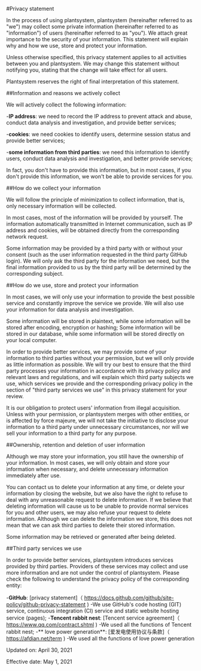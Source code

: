 #Privacy statement

In the process of using plantsystem, plantsystem (hereinafter referred to as "we") may collect some private information (hereinafter referred to as "information") of users (hereinafter referred to as "you"). We attach great importance to the security of your information. This statement will explain why and how we use, store and protect your information.

Unless otherwise specified, this privacy statement applies to all activities between you and plantsystem. We may change this statement without notifying you, stating that the change will take effect for all users.

Plantsystem reserves the right of final interpretation of this statement.

##Information and reasons we actively collect

We will actively collect the following information:

-**IP address**: we need to record the IP address to prevent attack and abuse, conduct data analysis and investigation, and provide better services;

-**cookies**: we need cookies to identify users, determine session status and provide better services;

-**some information from third parties**: we need this information to identify users, conduct data analysis and investigation, and better provide services;

In fact, you don't have to provide this information, but in most cases, if you don't provide this information, we won't be able to provide services for you.

##How do we collect your information

We will follow the principle of minimization to collect information, that is, only necessary information will be collected.

In most cases, most of the information will be provided by yourself. The information automatically transmitted in Internet communication, such as IP address and cookies, will be obtained directly from the corresponding network request.

Some information may be provided by a third party with or without your consent (such as the user information requested in the third party GitHub login). We will only ask the third party for the information we need, but the final information provided to us by the third party will be determined by the corresponding subject.

##How do we use, store and protect your information

In most cases, we will only use your information to provide the best possible service and constantly improve the service we provide. We will also use your information for data analysis and investigation.

Some information will be stored in plaintext, while some information will be stored after encoding, encryption or hashing; Some information will be stored in our database, while some information will be stored directly on your local computer.

In order to provide better services, we may provide some of your information to third parties without your permission, but we will only provide as little information as possible. We will try our best to ensure that the third party processes your information in accordance with its privacy policy and relevant laws and regulations, and will explain which third party subjects we use, which services we provide and the corresponding privacy policy in the section of "third party services we use" in this privacy statement for your review.

It is our obligation to protect users' information from illegal acquisition. Unless with your permission, or plantsystem merges with other entities, or is affected by force majeure, we will not take the initiative to disclose your information to a third party under unnecessary circumstances, nor will we sell your information to a third party for any purpose.

##Ownership, retention and deletion of user information

Although we may store your information, you still have the ownership of your information. In most cases, we will only obtain and store your information when necessary, and delete unnecessary information immediately after use.

You can contact us to delete your information at any time, or delete your information by closing the website, but we also have the right to refuse to deal with any unreasonable request to delete information. If we believe that deleting information will cause us to be unable to provide normal services for you and other users, we may also refuse your request to delete information. Although we can delete the information we store, this does not mean that we can ask third parties to delete their stored information.

Some information may be retrieved or generated after being deleted.

##Third party services we use

In order to provide better services, plantsystem introduces services provided by third parties. Providers of these services may collect and use more information and are not under the control of plantsystem. Please check the following to understand the privacy policy of the corresponding entity:

-**GitHub**: [privacy statement]（ https://docs.github.com/github/site-policy/github-privacy-statement )
-We use GitHub's code hosting (GIT) service, continuous integration (CI) service and static website hosting service (pages);
-**Tencent rabbit nest**: [Tencent service agreement]（ https://www.qq.com/contract.shtml )
-We used all the functions of Tencent rabbit nest;
-** love power generation**: [爱发电使用协议与条款]（ https://afdian.net/term )
-We used all the functions of love power generation

Updated on: April 30, 2021

Effective date: May 1, 2021

